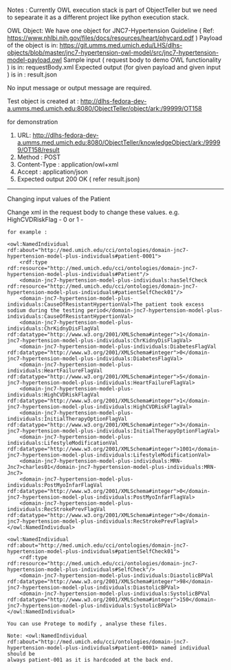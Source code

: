 Notes : 
Currently OWL execution stack is part of ObjectTeller but we need to sepearate it as a different project like python execution stack.

OWL Object: 
We have one object for JNC7-Hypertension Guideline ( Ref: https://www.nhlbi.nih.gov/files/docs/resources/heart/phycard.pdf )
Payload of the object is in: https://git.umms.med.umich.edu/LHS/dlhs-objects/blob/master/jnc7-hypertension-owl-model/src/jnc7-hypertension-model-payload.owl
Sample input ( request body to demo OWL functionality )  is in: requestBody.xml
Expected output (for given payload and given input ) is in : result.json

No input message or output message are required. 

Test object is created at : http://dlhs-fedora-dev-a.umms.med.umich.edu:8080/ObjectTeller/object/ark:/99999/OT158

for demonstration 
1. URL: http://dlhs-fedora-dev-a.umms.med.umich.edu:8080/ObjectTeller/knowledgeObject/ark:/99999/OT158/result
2. Method : POST
3. Content-Type : application/owl+xml
4. Accept : application/json
5. Expected output 200 OK ( refer result.json)

------------------------------------------------------------------------------------------------------------------------------------------------

Changing input values of the Patient

Change xml in the request body to change these values. 
e.g. HighCVDRiskFlag - 0 or 1 - 
 
    for example : 

    <owl:NamedIndividual rdf:about="http://med.umich.edu/cci/ontologies/domain-jnc7-hypertension-model-plus-individuals#patient-0001">
        <rdf:type rdf:resource="http://med.umich.edu/cci/ontologies/domain-jnc7-hypertension-model-plus-individuals#Patient"/>
        <domain-jnc7-hypertension-model-plus-individuals:hasSelfCheck rdf:resource="http://med.umich.edu/cci/ontologies/domain-jnc7-hypertension-model-plus-individuals#patientSelfCheck01"/>
        <domain-jnc7-hypertension-model-plus-individuals:CauseOfResistantHypertionVal>The patient took excess sodium during the testing period</domain-jnc7-hypertension-model-plus-individuals:CauseOfResistantHypertionVal>
        <domain-jnc7-hypertension-model-plus-individuals:ChrKidnyDisFlagVal rdf:datatype="http://www.w3.org/2001/XMLSchema#integer">1</domain-jnc7-hypertension-model-plus-individuals:ChrKidnyDisFlagVal>
        <domain-jnc7-hypertension-model-plus-individuals:DiabetesFlagVal rdf:datatype="http://www.w3.org/2001/XMLSchema#integer">0</domain-jnc7-hypertension-model-plus-individuals:DiabetesFlagVal>
        <domain-jnc7-hypertension-model-plus-individuals:HeartFailureFlagVal rdf:datatype="http://www.w3.org/2001/XMLSchema#integer">5</domain-jnc7-hypertension-model-plus-individuals:HeartFailureFlagVal>
        <domain-jnc7-hypertension-model-plus-individuals:HighCVDRiskFlagVal rdf:datatype="http://www.w3.org/2001/XMLSchema#integer">1</domain-jnc7-hypertension-model-plus-individuals:HighCVDRiskFlagVal>
        <domain-jnc7-hypertension-model-plus-individuals:InitialTherapyOptionFlagVal rdf:datatype="http://www.w3.org/2001/XMLSchema#integer">3</domain-jnc7-hypertension-model-plus-individuals:InitialTherapyOptionFlagVal>
        <domain-jnc7-hypertension-model-plus-individuals:LifestyleModificationVal rdf:datatype="http://www.w3.org/2001/XMLSchema#integer">1001</domain-jnc7-hypertension-model-plus-individuals:LifestyleModificationVal>
        <domain-jnc7-hypertension-model-plus-individuals:MRN-Jnc7>charles01</domain-jnc7-hypertension-model-plus-individuals:MRN-Jnc7>
        <domain-jnc7-hypertension-model-plus-individuals:PostMyoInfarFlagVal rdf:datatype="http://www.w3.org/2001/XMLSchema#integer">0</domain-jnc7-hypertension-model-plus-individuals:PostMyoInfarFlagVal>
        <domain-jnc7-hypertension-model-plus-individuals:RecStrokePrevFlagVal rdf:datatype="http://www.w3.org/2001/XMLSchema#integer">0</domain-jnc7-hypertension-model-plus-individuals:RecStrokePrevFlagVal>
    </owl:NamedIndividual>
    
    <owl:NamedIndividual rdf:about="http://med.umich.edu/cci/ontologies/domain-jnc7-hypertension-model-plus-individuals#patientSelfCheck01">
        <rdf:type rdf:resource="http://med.umich.edu/cci/ontologies/domain-jnc7-hypertension-model-plus-individuals#SelfCheck"/>
        <domain-jnc7-hypertension-model-plus-individuals:DiastolicBPVal rdf:datatype="http://www.w3.org/2001/XMLSchema#integer">98</domain-jnc7-hypertension-model-plus-individuals:DiastolicBPVal>
        <domain-jnc7-hypertension-model-plus-individuals:SystolicBPVal rdf:datatype="http://www.w3.org/2001/XMLSchema#integer">150</domain-jnc7-hypertension-model-plus-individuals:SystolicBPVal>
    </owl:NamedIndividual>
    
    You can use Protege to modify , analyse these files. 
    
    Note: <owl:NamedIndividual rdf:about="http://med.umich.edu/cci/ontologies/domain-jnc7-hypertension-model-plus-individuals#patient-0001> named individual should be
    always patient-001 as it is hardcoded at the back end.
    









 








 


